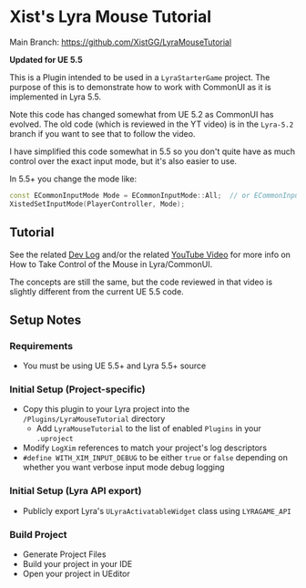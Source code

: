 # Xist's Lyra Mouse Tutorial

Main Branch: https://github.com/XistGG/LyraMouseTutorial

**Updated for UE 5.5**

This is a Plugin intended to be used in a `LyraStarterGame` project.
The purpose of this is to demonstrate how to work with CommonUI as it
is implemented in Lyra 5.5.

Note this code has changed somewhat from UE 5.2 as CommonUI has evolved.
The old code (which is reviewed in the YT video) is in the `Lyra-5.2` branch
if you want to see that to follow the video.

I have simplified this code somewhat in 5.5 so you don't quite have as much control
over the exact input mode, but it's also easier to use.

In 5.5+ you change the mode like:

```cpp
const ECommonInputMode Mode = ECommonInputMode::All;  // or ECommonInputMode::Game, etc
XistedSetInputMode(PlayerController, Mode);
```


## Tutorial

See the related
[Dev Log](https://x157.github.io/UE5/LyraStarterGame/Tutorials/How-to-Take-Control-of-the-Mouse)
and/or the related
[YouTube Video](https://youtu.be/A9dp3cmCFtQ)
for more info on How to Take Control of the Mouse in Lyra/CommonUI.

The concepts are still the same, but the code reviewed in that video is
slightly different from the current UE 5.5 code.


## Setup Notes

### Requirements

- You must be using UE 5.5+ and Lyra 5.5+ source

### Initial Setup (Project-specific)

- Copy this plugin to your Lyra project into the `/Plugins/LyraMouseTutorial` directory
  - Add `LyraMouseTutorial` to the list of enabled `Plugins` in your `.uproject`
- Modify `LogXim` references to match your project's log descriptors
- `#define WITH_XIM_INPUT_DEBUG` to be either `true` or `false` depending on whether you want verbose input mode debug logging

### Initial Setup (Lyra API export)

- Publicly export Lyra's `ULyraActivatableWidget` class using `LYRAGAME_API`

### Build Project

- Generate Project Files
- Build your project in your IDE
- Open your project in UEditor
